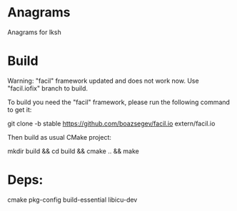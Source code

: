 # Anagrams

Anagrams for lksh

# Build

Warning: "facil" framework updated and does not work now. Use "facil.iofix" branch to build.

To build you need the "facil" framework, please run the following command to get it:

git clone -b stable https://github.com/boazsegev/facil.io extern/facil.io

Then build as usual CMake project:

mkdir build && cd build && cmake .. && make

# Deps:

cmake pkg-config build-essential libicu-dev
